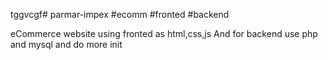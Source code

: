 tggvcgf# parmar-impex #ecomm #fronted #backend

eCommerce website using fronted as html,css,js
And for backend use php and mysql and do more init
